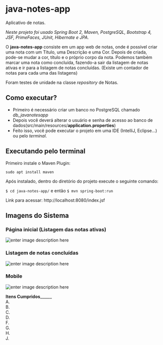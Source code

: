 

 # java-notes-app
Aplicativo de notas.

 *Neste projeto foi usado Spring Boot 2, Maven, PostgreSQL, Bootstrap 4, JSF, PrimeFaces, JUnit, Hibernate e JPA.*

O **java-notes-app** consiste em um app web de notas, onde é possível criar uma nota com um Título, uma Descrição e uma Cor. Depois de criada, pode-se mudar a cor, título e o próprio corpo da nota. Podemos também marcar uma nota como concluída, fazendo-a sair da listagem de notas ativas e ir para a listagem de notas concluídas. (Existe um contador de notas para cada uma das listagens)

Foram testes de unidade na classe *repository* de Notas.


## Como executar?
- Primeiro é necessário criar um banco no PostgreSQL chamado *db_javanotesapp*
- Depois você deverá alterar o usuário e senha de acesso ao banco de dados(src/main/resources/**application.properties**)
- Feito isso, você pode executar o projeto em uma IDE (IntelliJ, Eclipse...) ou pelo *terminal*.

## Executando pelo terminal
 Primeiro instale o Maven Plugin:
 
   `sudo apt install maven`
    
Após instalado, dentro do diretório do projeto execute o seguinte comando:

   `$ cd java-notes-app/`
e então
   `$ mvn spring-boot:run`
   
Link para acessar: http://localhost:8080/index.jsf
## Imagens do Sistema

### Página inicial (Listagem das notas ativas)
![enter image description here](https://raw.githubusercontent.com/luca-gouveia/java-notes-app/master/images/web1.png%5D%28https://raw.githubusercontent.com/luca-gouveia/java-notes-app/master/images/web1.png)

### Listagem de notas concluídas
![enter image description here](https://raw.githubusercontent.com/luca-gouveia/java-notes-app/master/images/web2.png%5D%28https://raw.githubusercontent.com/luca-gouveia/java-notes-app/master/images/web2.png)
### Mobile 
![enter image description here](https://raw.githubusercontent.com/luca-gouveia/java-notes-app/master/images/mobile.png%5D%28https://raw.githubusercontent.com/luca-gouveia/java-notes-app/master/images/mobile.png)


____________Itens Cumpridos__________________<br>
A.<br>
B. <br>
C. <br>
D. <br>
F. <br>
G. <br>
H. <br>
J. 
